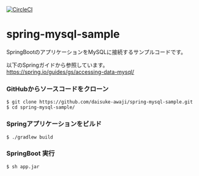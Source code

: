 [![CircleCI](https://circleci.com/gh/daisuke-awaji/spring-mysql-sample/tree/master.svg?style=svg)](https://circleci.com/gh/daisuke-awaji/spring-mysql-sample/tree/master)

# spring-mysql-sample

SpringBootのアプリケーションをMySQLに接続するサンプルコードです。

以下のSpringガイドから参照しています。
https://spring.io/guides/gs/accessing-data-mysql/

### GitHubからソースコードをクローン
```
$ git clone https://github.com/daisuke-awaji/spring-mysql-sample.git
$ cd spring-mysql-sample/
```

### Springアプリケーションをビルド
```
$ ./gradlew build
```

### SpringBoot 実行
```
$ sh app.jar
```

